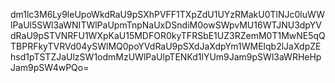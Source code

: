 dm1lc3M6Ly9leUpoWkdRaU9pSXhPVFF1TXpZdU1UYzRMakU0TlNJc0luWWlPaUl5SWl3aWNITWlPaUpmTnpNaUxDSndiM0owSWpvMU16WTJNU3dpYVdRaU9pSTVNRFU1WXpKaU15MDFOR0kyTFRSbE1UZ3RZemM0T1MwNE5qQTBPRFkyTVRVd04ySWlMQ0poYVdRaU9pSXdJaXdpYm1WMElqb2lJaXdpZEhsd1pTSTZJaUlzSW1odmMzUWlPaUlpTENKd1lYUm9Jam9pSWl3aWRHeHpJam9pSW4wPQo=